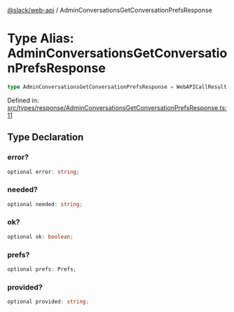 [@slack/web-api](../index.md) / AdminConversationsGetConversationPrefsResponse

# Type Alias: AdminConversationsGetConversationPrefsResponse

```ts
type AdminConversationsGetConversationPrefsResponse = WebAPICallResult & object;
```

Defined in: [src/types/response/AdminConversationsGetConversationPrefsResponse.ts:11](https://github.com/slackapi/node-slack-sdk/blob/main/packages/web-api/src/types/response/AdminConversationsGetConversationPrefsResponse.ts#L11)

## Type Declaration

### error?

```ts
optional error: string;
```

### needed?

```ts
optional needed: string;
```

### ok?

```ts
optional ok: boolean;
```

### prefs?

```ts
optional prefs: Prefs;
```

### provided?

```ts
optional provided: string;
```
